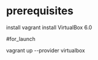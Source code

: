 # prerequisites
install vagrant
install VirtualBox 6.0

#for_launch 

vagrant up --provider virtualbox
